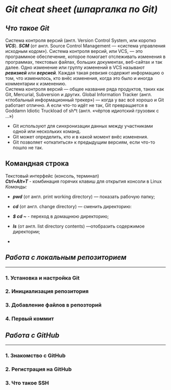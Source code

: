# ***Git cheat sheet (шпаргалка по Git)***  
## _Что такое Git_  
Система контроля версий (англ. Version Control System, или коротко *__VCS__*). *__SCM__* (от англ. Source Control Management — «система управления исходным кодом»). Система контроля версий, или VCS, — это программное обеспечение, которое помогает отслеживать изменения в программах, текстовых файлах, больших документах, веб-сайтах и так далее. Одно изменение или группу изменений в VCS называют *__ревизией__* или *__версией__*. Каждая такая ревизия содержит информацию о том, что изменилось, кто внёс изменения, когда это было и иногда комментарии к изменению.  
Система контроля версий — общее название ряда продуктов, таких как Git, Mercurial, Subversion и других. Global Information Tracker (англ. «глобальный информационный трекер») — когда у вас всё хорошо и Git работает отлично. А если что-то идёт не так, Git превращается в Goddamn Idiotic Truckload of sh*t (англ. «чёртов идиотский грузовик c ...»)  
- Git используют для синхронизации данных между участниками одной или нескольких команд.
- Git может определить, кто и в какой момент внёс изменения.
- Git позволяет «откатиться» к предыдущим версиям, если что-то пошло не так.
## Командная строка  
Текстовый интерфейс (консоль, терминал)  
*__Ctrl+Alt+T__* - комбинация горячих клавиш для открытия консоли в Linux  
_Команды:_  
- *__pwd__* (от англ. print working directory) — показать рабочую папку;
- *__cd__* (от англ. change directory) — сменить директорию:
  
- *__$ cd ~__* - переход в домащнюю директорию;
- *__ls__* (от англ. list directory contents) —отобразить содержимое директории;
- 
## _Работа с локальным репозиторием_
---
### 1. Установка и настройка Git  
### 2. Инициализация репозитория  
### 3. Добавление файлов в репозторий  
### 4. Первый коммит  

## _Работа с GitHub_
---
### 1. Знакомство с GitHub  
### 2. Регистрация на GitHub  
### 3. Что такое SSH  

  

